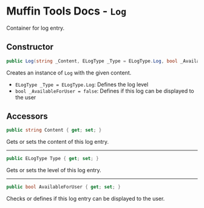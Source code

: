 # Muffin Tools Docs - `Log`

Container for log entry.

## Constructor

```cs
public Log(string _Content, ELogType _Type = ELogType.Log, bool _AvailableForUser = false)
```

Creates an instance of `Log` with the given content.

* `ELogType _Type = ELogType.Log`: Defines the log level
* `bool _AvailableForUser = false`: Defines if this log can be displayed to the user

## Accessors

```cs
public string Content { get; set; }
```

Gets or sets the content of this log entry.

---

```cs
public ELogType Type { get; set; }
```

Gets or sets the level of this log entry.

---

```cs
public bool AvailableForUser { get; set; }
```

Checks or defines if this log entry can be displayed to the user.